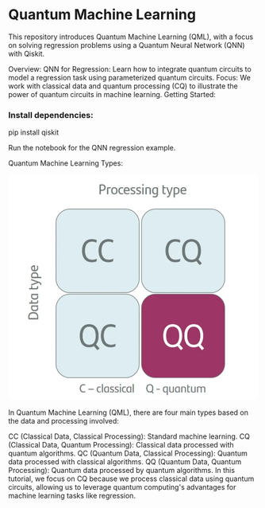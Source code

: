 # Quantum Machine Learning 

This repository introduces Quantum Machine Learning (QML), with a focus on solving regression problems using a Quantum Neural Network (QNN) with Qiskit.

Overview:
QNN for Regression: Learn how to integrate quantum circuits to model a regression task using parameterized quantum circuits.
Focus: We work with classical data and quantum processing (CQ) to illustrate the power of quantum circuits in machine learning.
Getting Started:
### Install dependencies:
pip install qiskit

Run the notebook for the QNN regression example.

Quantum Machine Learning Types:


![QML Types](images/4_types.PNG)

In Quantum Machine Learning (QML), there are four main types based on the data and processing involved:

CC (Classical Data, Classical Processing): Standard machine learning.
CQ (Classical Data, Quantum Processing): Classical data processed with quantum algorithms.
QC (Quantum Data, Classical Processing): Quantum data processed with classical algorithms.
QQ (Quantum Data, Quantum Processing): Quantum data processed by quantum algorithms.
In this tutorial, we focus on CQ because we process classical data using quantum circuits, allowing us to leverage quantum computing's advantages for machine learning tasks like regression.


